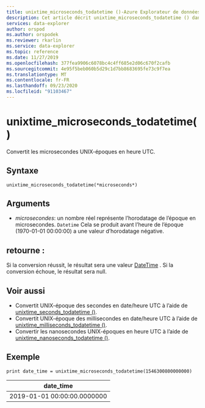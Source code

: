 ```yaml
---
title: unixtime_microseconds_todatetime ()-Azure Explorateur de données
description: Cet article décrit unixtime_microseconds_todatetime () dans Azure Explorateur de données.
services: data-explorer
author: orspod
ms.author: orspodek
ms.reviewer: rkarlin
ms.service: data-explorer
ms.topic: reference
ms.date: 11/27/2019
ms.openlocfilehash: 377fea9906c6078bc4c4ff685e2d06c670f2cafb
ms.sourcegitcommit: 4e95f5beb060b5d29c1d7bb8683695fe73c9f7ea
ms.translationtype: MT
ms.contentlocale: fr-FR
ms.lasthandoff: 09/23/2020
ms.locfileid: "91103467"
---
```

# <a name="unixtime_microseconds_todatetime"></a>unixtime_microseconds_todatetime()

Convertit les microsecondes UNIX-époques en heure UTC.

## <a name="syntax"></a>Syntaxe

`unixtime_microseconds_todatetime(*microseconds*)`

## <a name="arguments"></a>Arguments

* *microsecondes*: un nombre réel représente l’horodatage de l’époque en microsecondes. `Datetime` Cela se produit avant l’heure de l’époque (1970-01-01 00:00:00) a une valeur d’horodatage négative.

## <a name="returns"></a>retourne :

Si la conversion réussit, le résultat sera une valeur [DateTime](./scalar-data-types/datetime.md) . Si la conversion échoue, le résultat sera null.

## <a name="see-also"></a>Voir aussi

* Convertit UNIX-époque des secondes en date/heure UTC à l’aide de [unixtime_seconds_todatetime ()](unixtime-seconds-todatetimefunction.md).
* Convertit UNIX-époque des millisecondes en date/heure UTC à l’aide de [unixtime_milliseconds_todatetime ()](unixtime-milliseconds-todatetimefunction.md).
* Convertir les nanosecondes UNIX-époques en heure UTC à l’aide de [unixtime_nanoseconds_todatetime ()](unixtime-nanoseconds-todatetimefunction.md).

## <a name="example"></a>Exemple

<!-- csl: https://help.kusto.windows.net/Samples  -->
```kusto
print date_time = unixtime_microseconds_todatetime(1546300800000000)
```

|date_time|
|---|
|2019-01-01 00:00:00.0000000|
